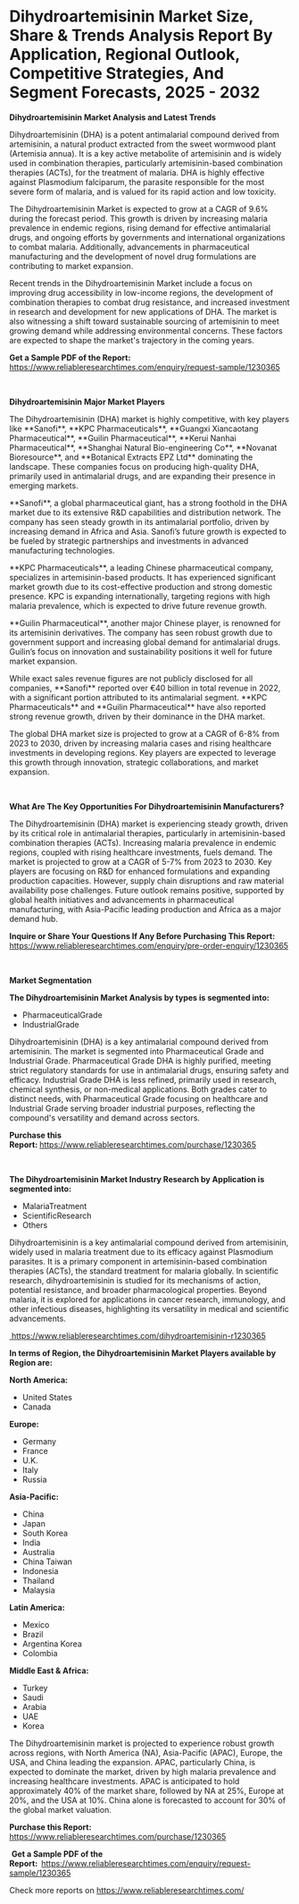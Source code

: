 <p><h1>Dihydroartemisinin Market Size, Share & Trends Analysis Report By Application, Regional Outlook, Competitive Strategies, And Segment Forecasts, 2025 - 2032</h1></p><p><strong>Dihydroartemisinin Market Analysis and Latest Trends</strong></p>
<p><p>Dihydroartemisinin (DHA) is a potent antimalarial compound derived from artemisinin, a natural product extracted from the sweet wormwood plant (Artemisia annua). It is a key active metabolite of artemisinin and is widely used in combination therapies, particularly artemisinin-based combination therapies (ACTs), for the treatment of malaria. DHA is highly effective against Plasmodium falciparum, the parasite responsible for the most severe form of malaria, and is valued for its rapid action and low toxicity.</p><p>The Dihydroartemisinin Market is expected to grow at a CAGR of 9.6% during the forecast period. This growth is driven by increasing malaria prevalence in endemic regions, rising demand for effective antimalarial drugs, and ongoing efforts by governments and international organizations to combat malaria. Additionally, advancements in pharmaceutical manufacturing and the development of novel drug formulations are contributing to market expansion.</p><p>Recent trends in the Dihydroartemisinin Market include a focus on improving drug accessibility in low-income regions, the development of combination therapies to combat drug resistance, and increased investment in research and development for new applications of DHA. The market is also witnessing a shift toward sustainable sourcing of artemisinin to meet growing demand while addressing environmental concerns. These factors are expected to shape the market's trajectory in the coming years.</p></p>
<p><strong>Get a Sample PDF of the Report:&nbsp;</strong> <a href="https://www.reliableresearchtimes.com/enquiry/request-sample/1230365?utm_campaign=1940&utm_medium=2&utm_source=Github&utm_content=ia&utm_term=25012025&utm_id=dihydroartemisinin">https://www.reliableresearchtimes.com/enquiry/request-sample/1230365</a></p>
<p>&nbsp;</p>
<p><strong>Dihydroartemisinin Major Market Players</strong></p>
<p><p>The Dihydroartemisinin (DHA) market is highly competitive, with key players like **Sanofi**, **KPC Pharmaceuticals**, **Guangxi Xiancaotang Pharmaceutical**, **Guilin Pharmaceutical**, **Kerui Nanhai Pharmaceutical**, **Shanghai Natural Bio-engineering Co**, **Novanat Bioresource**, and **Botanical Extracts EPZ Ltd** dominating the landscape. These companies focus on producing high-quality DHA, primarily used in antimalarial drugs, and are expanding their presence in emerging markets.</p><p>**Sanofi**, a global pharmaceutical giant, has a strong foothold in the DHA market due to its extensive R&D capabilities and distribution network. The company has seen steady growth in its antimalarial portfolio, driven by increasing demand in Africa and Asia. Sanofi’s future growth is expected to be fueled by strategic partnerships and investments in advanced manufacturing technologies.</p><p>**KPC Pharmaceuticals**, a leading Chinese pharmaceutical company, specializes in artemisinin-based products. It has experienced significant market growth due to its cost-effective production and strong domestic presence. KPC is expanding internationally, targeting regions with high malaria prevalence, which is expected to drive future revenue growth.</p><p>**Guilin Pharmaceutical**, another major Chinese player, is renowned for its artemisinin derivatives. The company has seen robust growth due to government support and increasing global demand for antimalarial drugs. Guilin’s focus on innovation and sustainability positions it well for future market expansion.</p><p>While exact sales revenue figures are not publicly disclosed for all companies, **Sanofi** reported over €40 billion in total revenue in 2022, with a significant portion attributed to its antimalarial segment. **KPC Pharmaceuticals** and **Guilin Pharmaceutical** have also reported strong revenue growth, driven by their dominance in the DHA market.</p><p>The global DHA market size is projected to grow at a CAGR of 6-8% from 2023 to 2030, driven by increasing malaria cases and rising healthcare investments in developing regions. Key players are expected to leverage this growth through innovation, strategic collaborations, and market expansion.</p></p>
<p>&nbsp;</p>
<p><strong>What Are The Key Opportunities For Dihydroartemisinin Manufacturers?</strong></p>
<p><p>The Dihydroartemisinin (DHA) market is experiencing steady growth, driven by its critical role in antimalarial therapies, particularly in artemisinin-based combination therapies (ACTs). Increasing malaria prevalence in endemic regions, coupled with rising healthcare investments, fuels demand. The market is projected to grow at a CAGR of 5-7% from 2023 to 2030. Key players are focusing on R&D for enhanced formulations and expanding production capacities. However, supply chain disruptions and raw material availability pose challenges. Future outlook remains positive, supported by global health initiatives and advancements in pharmaceutical manufacturing, with Asia-Pacific leading production and Africa as a major demand hub.</p></p>
<p><strong>Inquire or Share Your Questions If Any Before Purchasing This Report:</strong> <a href="https://www.reliableresearchtimes.com/enquiry/pre-order-enquiry/1230365?utm_campaign=1940&utm_medium=2&utm_source=Github&utm_content=ia&utm_term=25012025&utm_id=dihydroartemisinin">https://www.reliableresearchtimes.com/enquiry/pre-order-enquiry/1230365</a></p>
<p>&nbsp;</p>
<p><strong>Market Segmentation</strong></p>
<p><strong>The Dihydroartemisinin Market Analysis by types is segmented into:</strong></p>
<p><ul><li>PharmaceuticalGrade</li><li>IndustrialGrade</li></ul></p>
<p><p>Dihydroartemisinin (DHA) is a key antimalarial compound derived from artemisinin. The market is segmented into Pharmaceutical Grade and Industrial Grade. Pharmaceutical Grade DHA is highly purified, meeting strict regulatory standards for use in antimalarial drugs, ensuring safety and efficacy. Industrial Grade DHA is less refined, primarily used in research, chemical synthesis, or non-medical applications. Both grades cater to distinct needs, with Pharmaceutical Grade focusing on healthcare and Industrial Grade serving broader industrial purposes, reflecting the compound's versatility and demand across sectors.</p></p>
<p><strong>Purchase this Report:&nbsp;</strong><a href="https://www.reliableresearchtimes.com/purchase/1230365?utm_campaign=1940&utm_medium=2&utm_source=Github&utm_content=ia&utm_term=25012025&utm_id=dihydroartemisinin">https://www.reliableresearchtimes.com/purchase/1230365</a></p>
<p>&nbsp;</p>
<p><strong>The Dihydroartemisinin Market Industry Research by Application is segmented into:</strong></p>
<p><ul><li>MalariaTreatment</li><li>ScientificResearch</li><li>Others</li></ul></p>
<p><p>Dihydroartemisinin is a key antimalarial compound derived from artemisinin, widely used in malaria treatment due to its efficacy against Plasmodium parasites. It is a primary component in artemisinin-based combination therapies (ACTs), the standard treatment for malaria globally. In scientific research, dihydroartemisinin is studied for its mechanisms of action, potential resistance, and broader pharmacological properties. Beyond malaria, it is explored for applications in cancer research, immunology, and other infectious diseases, highlighting its versatility in medical and scientific advancements.</p></p>
<p><a href="https://www.reliableresearchtimes.com/dihydroartemisinin-r1230365?utm_campaign=1940&utm_medium=2&utm_source=Github&utm_content=ia&utm_term=25012025&utm_id=dihydroartemisinin">&nbsp;https://www.reliableresearchtimes.com/dihydroartemisinin-r1230365</a></p>
<p><strong>In terms of Region, the Dihydroartemisinin Market Players available by Region are:</strong></p>
<p>
    <p> <strong> North America: </strong>
        <ul>
            <li>United States</li>
            <li>Canada</li>
        </ul>
        </p> 
    <p> <strong> Europe: </strong>
        <ul>
            <li>Germany</li>
            <li>France</li>
            <li>U.K.</li>
            <li>Italy</li>
            <li>Russia</li>
        </ul>
        </p> 
    <p> <strong> Asia-Pacific: </strong>
        <ul>
            <li>China</li>
            <li>Japan</li>
            <li>South Korea</li>
            <li>India</li>
            <li>Australia</li>
            <li>China Taiwan</li>
            <li>Indonesia</li>
            <li>Thailand</li>
            <li>Malaysia</li>
        </ul>
        </p> 
    <p> <strong> Latin America: </strong>
        <ul>
            <li>Mexico</li>
            <li>Brazil</li>
            <li>Argentina Korea</li>
            <li>Colombia</li>
        </ul>
        </p> 
    <p> <strong> Middle East & Africa: </strong>
        <ul>
            <li>Turkey</li>
            <li>Saudi</li>
            <li>Arabia</li>
            <li>UAE</li>
            <li>Korea</li>
        </ul>
    </p>
    </p>
<p><p>The Dihydroartemisinin market is projected to experience robust growth across regions, with North America (NA), Asia-Pacific (APAC), Europe, the USA, and China leading the expansion. APAC, particularly China, is expected to dominate the market, driven by high malaria prevalence and increasing healthcare investments. APAC is anticipated to hold approximately 40% of the market share, followed by NA at 25%, Europe at 20%, and the USA at 10%. China alone is forecasted to account for 30% of the global market valuation.</p></p>
<p><strong>Purchase this Report: </strong><a href="https://www.reliableresearchtimes.com/purchase/1230365?utm_campaign=1940&utm_medium=2&utm_source=Github&utm_content=ia&utm_term=25012025&utm_id=dihydroartemisinin">https://www.reliableresearchtimes.com/purchase/1230365</a></p>
<p>&nbsp;<strong>Get a Sample PDF of the Report:&nbsp;&nbsp;</strong><a href="https://www.reliableresearchtimes.com/enquiry/request-sample/1230365?utm_campaign=1940&utm_medium=2&utm_source=Github&utm_content=ia&utm_term=25012025&utm_id=dihydroartemisinin">https://www.reliableresearchtimes.com/enquiry/request-sample/1230365</a></p>
<p><strong></strong></p>
<p>Check more reports on <a href="https://www.reliableresearchtimes.com/?utm_campaign=1940&utm_medium=2&utm_source=Github&utm_content=ia&utm_term=25012025&utm_id=dihydroartemisinin">https://www.reliableresearchtimes.com/</a></p>